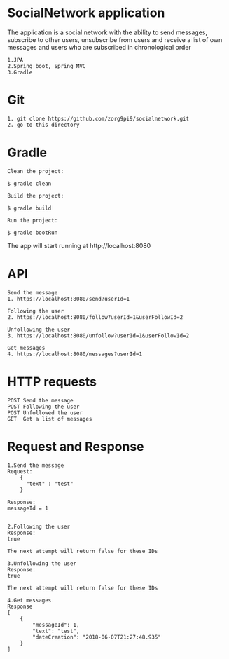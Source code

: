 

# SocialNetwork application

The application is a social network with the ability to send messages, subscribe to other users, unsubscribe from users and receive a list of own messages and users who are subscribed in chronological order

    1.JPA
    2.Spring boot, Spring MVC
    3.Gradle

# Git

    1. git clone https://github.com/zorg9pi9/socialnetwork.git
    2. go to this directory

# Gradle

    Clean the project:

    $ gradle clean
    
    Build the project:

    $ gradle build
    
    Run the project:

    $ gradle bootRun
    
The app will start running at http://localhost:8080

# API

    Send the message
    1. https://localhost:8080/send?userId=1
    
    Following the user
    2. https://localhost:8080/follow?userId=1&userFollowId=2
    
    Unfollowing the user
    3. https://localhost:8080/unfollow?userId=1&userFollowId=2
    
    Get messages
    4. https://localhost:8080/messages?userId=1
    
# HTTP requests

    POST Send the message
    POST Following the user
    POST Unfollowed the user
    GET  Get a list of messages
    
# Request and Response

    1.Send the message
    Request:
        {	
          "text" : "test"	
        }

    Response:
    messageId = 1

   
    2.Following the user
    Response:
    true 

    The next attempt will return false for these IDs

    3.Unfollowing the user
    Response:
    true
    
    The next attempt will return false for these IDs
    
    4.Get messages
    Response
    [
        {
            "messageId": 1,
            "text": "test",
            "dateCreation": "2018-06-07T21:27:48.935"
        }
    ]
